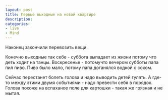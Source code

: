 ```yaml
---
layout: post
title: Первые выходные на новой квартире
description:
categories:
- live
- Mind
---
```

Наконец закончили перевозить вещи.

Конечно выходные так себе - суббота выпадает из жизни потому что деть ходит на танцы. Воскресенье - потомучто вечером субботы папа пил пиво. Пиво было мало, потому папа доганялся водкой с соком.

Сейчас перестанет болеть голова и надо выводить детей гулять. А где-то между этими двумя событиями - надо превести себя в порядок. Голова похоже на вспаханое поле для картошки - такая же грязная и не мытая. 